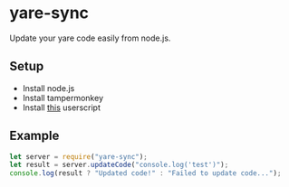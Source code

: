 # yare-sync

Update your yare code easily from node.js.

## Setup

- Install node.js
- Install tampermonkey
- Install [this](https://raw.githubusercontent.com/swz-gh/yare-sync/main/dist/client.js) userscript

## Example

```js
let server = require("yare-sync");
let result = server.updateCode("console.log('test')");
console.log(result ? "Updated code!" : "Failed to update code...");
```

